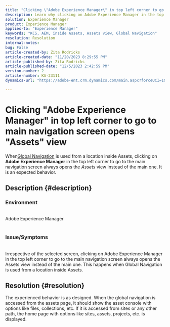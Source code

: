 ```yaml
---
title: "Clicking \"Adobe Experience Manager\" in top left corner to go to main navigation screen opens \"Assets\" view"
description: Learn why clicking on Adobe Experience Manager in the top left corner opens the Assets view instead of the main one.
solution: Experience Manager
product: Experience Manager
applies-to: "Experience Manager"
keywords: "KCS, AEM, inside Assets, Assets view, Global Navigation"
resolution: Resolution
internal-notes: 
bug: False
article-created-by: Zita Rodricks
article-created-date: "11/20/2023 8:29:55 PM"
article-published-by: Zita Rodricks
article-published-date: "12/5/2023 2:42:59 PM"
version-number: 2
article-number: KA-23111
dynamics-url: "https://adobe-ent.crm.dynamics.com/main.aspx?forceUCI=1&pagetype=entityrecord&etn=knowledgearticle&id=1866d78d-e387-ee11-8179-6045bd006b3d"

---
```

# Clicking "Adobe Experience Manager" in top left corner to go to main navigation screen opens "Assets" view


When[Global Navigation](https://experienceleague.adobe.com/docs/experience-manager-cloud-service/content/sites/authoring/getting-started/basic-handling.html?lang=en#global-navigation) is used from a location inside Assets, clicking on <b>Adobe Experience Manager</b> in the top left corner to go to the main navigation screen always opens the *Assets* view instead of the main one. It is an expected behavior.

## Description {#description}


### Environment
<br>Adobe Experience Manager<br><br>
### Issue/Symptoms
<br>Irrespective of the selected screen, clicking on Adobe Experience Manager in the top left corner to go to the main navigation screen always opens the Assets view instead of the main one. This happens when Global Navigation is used from a location inside Assets.

## Resolution {#resolution}


The experienced behavior is as designed. When the global navigation is accessed from the assets page, it should show the asset console with options like files, collections, etc. If it is accessed from sites or any other path, the home page with options like sites, assets, projects, etc. is displayed.
